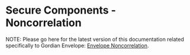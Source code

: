 # Secure Components - Noncorrelation

NOTE: Please go here for the latest version of this documentation related specifically to Gordian Envelope: [Envelope Noncorrelation](https://blockchaincommons.github.io/BCSwiftEnvelope/documentation/envelope/noncorrelation).

